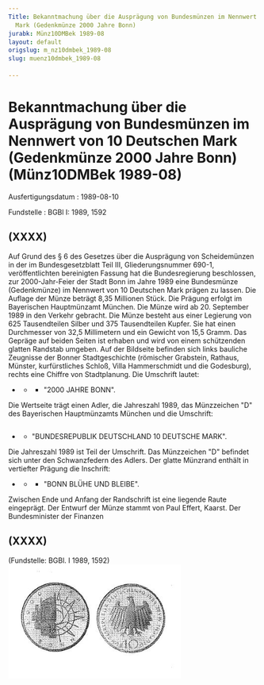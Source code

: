 ```yaml
---
Title: Bekanntmachung über die Ausprägung von Bundesmünzen im Nennwert von 10 Deutschen
  Mark (Gedenkmünze 2000 Jahre Bonn)
jurabk: Münz10DMBek 1989-08
layout: default
origslug: m_nz10dmbek_1989-08
slug: muenz10dmbek_1989-08

---
```


# Bekanntmachung über die Ausprägung von Bundesmünzen im Nennwert von 10 Deutschen Mark (Gedenkmünze 2000 Jahre Bonn) (Münz10DMBek 1989-08)

Ausfertigungsdatum
:   1989-08-10

Fundstelle
:   BGBl I: 1989, 1592



## (XXXX)

Auf Grund des § 6 des Gesetzes über die Ausprägung von Scheidemünzen in der im Bundesgesetzblatt Teil III, Gliederungsnummer 690-1, veröffentlichten bereinigten Fassung hat die Bundesregierung beschlossen, zur 2000-Jahr-Feier der Stadt Bonn im Jahre 1989 eine Bundesmünze (Gedenkmünze) im Nennwert von 10 Deutschen Mark prägen zu lassen. Die Auflage der Münze beträgt 8,35 Millionen Stück. Die Prägung erfolgt im Bayerischen Hauptmünzamt München.
Die Münze wird ab 20. September 1989 in den Verkehr gebracht.
Die Münze besteht aus einer Legierung von 625 Tausendteilen Silber und 375 Tausendteilen Kupfer. Sie hat einen Durchmesser von 32,5 Millimetern und ein Gewicht von 15,5 Gramm.
Das Gepräge auf beiden Seiten ist erhaben und wird von einem schützenden glatten Randstab umgeben.
Auf der Bildseite befinden sich links bauliche Zeugnisse der Bonner Stadtgeschichte (römischer Grabstein, Rathaus, Münster, kurfürstliches Schloß, Villa Hammerschmidt und die Godesburg), rechts eine Chiffre von Stadtplanung.
Die Umschrift lautet:

*
    *
        *   "2000 JAHRE BONN".









Die Wertseite trägt einen Adler, die Jahreszahl 1989, das Münzzeichen "D" des Bayerischen Hauptmünzamts München und die Umschrift:

## 

*    *   "BUNDESREPUBLIK DEUTSCHLAND 10 DEUTSCHE MARK".



Die Jahreszahl 1989 ist Teil der Umschrift. Das Münzzeichen "D" befindet sich unter den Schwanzfedern des Adlers.
Der glatte Münzrand enthält in vertiefter Prägung die Inschrift:

*
    *
        *   "BONN BLÜHE UND BLEIBE".









Zwischen Ende und Anfang der Randschrift ist eine liegende Raute eingeprägt.
Der Entwurf der Münze stammt von Paul Effert, Kaarst.
Der Bundesminister der Finanzen


## (XXXX)

(Fundstelle: BGBl. I 1989, 1592)
![bgbl1_1989_j1592_0010.jpg](bgbl1_1989_j1592_0010.jpg)
